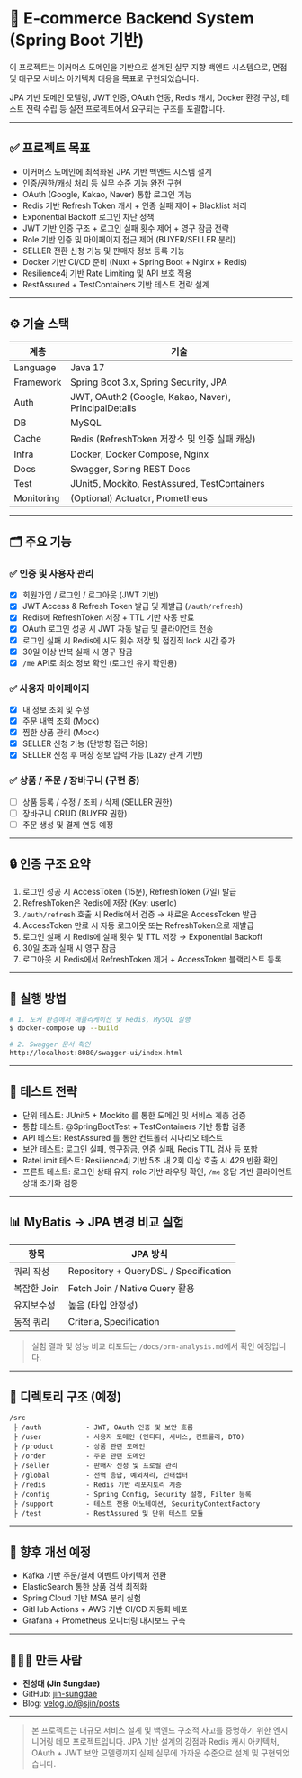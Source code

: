 
# 🛒 E-commerce Backend System (Spring Boot 기반)


이 프로젝트는 이커머스 도메인을 기반으로 설계된 실무 지향 백엔드 시스템으로, 면접 및 대규모 서비스 아키텍처 대응을 목표로 구현되었습니다.

JPA 기반 도메인 모델링, JWT 인증, OAuth 연동, Redis 캐시, Docker 환경 구성, 테스트 전략 수립 등 실전 프로젝트에서 요구되는 구조를 포괄합니다.

---

## ✅ 프로젝트 목표

- 이커머스 도메인에 최적화된 JPA 기반 백엔드 시스템 설계
- 인증/권한/캐싱 처리 등 실무 수준 기능 완전 구현
- OAuth (Google, Kakao, Naver) 통합 로그인 기능
- Redis 기반 Refresh Token 캐시 + 인증 실패 제어 + Blacklist 처리
- Exponential Backoff 로그인 차단 정책
- JWT 기반 인증 구조 + 로그인 실패 횟수 제어 + 영구 잠금 전략
- Role 기반 인증 및 마이페이지 접근 제어 (BUYER/SELLER 분리)
- SELLER 전환 신청 기능 및 판매자 정보 등록 기능
- Docker 기반 CI/CD 준비 (Nuxt + Spring Boot + Nginx + Redis)
- Resilience4j 기반 Rate Limiting 및 API 보호 적용
- RestAssured + TestContainers 기반 테스트 전략 설계
  
---

## ⚙️ 기술 스택

| 계층       | 기술                                          |
|------------|-----------------------------------------------|
| Language   | Java 17                                       |
| Framework  | Spring Boot 3.x, Spring Security, JPA         |
| Auth       | JWT, OAuth2 (Google, Kakao, Naver), PrincipalDetails |
| DB         | MySQL                                         |
| Cache      | Redis (RefreshToken 저장소 및 인증 실패 캐싱) |
| Infra      | Docker, Docker Compose, Nginx                 |
| Docs       | Swagger, Spring REST Docs                     |
| Test       | JUnit5, Mockito, RestAssured, TestContainers  |
| Monitoring | (Optional) Actuator, Prometheus               |

---

## 🗂️ 주요 기능

### ✅ 인증 및 사용자 관리
- [x] 회원가입 / 로그인 / 로그아웃 (JWT 기반)
- [x] JWT Access & Refresh Token 발급 및 재발급 (`/auth/refresh`)
- [x] Redis에 RefreshToken 저장 + TTL 기반 자동 만료
- [x] OAuth 로그인 성공 시 JWT 자동 발급 및 클라이언트 전송
- [x] 로그인 실패 시 Redis에 시도 횟수 저장 및 점진적 lock 시간 증가
- [x] 30일 이상 반복 실패 시 영구 잠금
- [x] `/me` API로 최소 정보 확인 (로그인 유지 확인용)

### ✅ 사용자 마이페이지
- [x] 내 정보 조회 및 수정
- [x] 주문 내역 조회 (Mock)
- [x] 찜한 상품 관리 (Mock)
- [x] SELLER 신청 기능 (단방향 접근 허용)
- [x] SELLER 신청 후 매장 정보 입력 가능 (Lazy 관계 기반)

### ✅ 상품 / 주문 / 장바구니 (구현 중)
- [ ] 상품 등록 / 수정 / 조회 / 삭제 (SELLER 권한)
- [ ] 장바구니 CRUD (BUYER 권한)
- [ ] 주문 생성 및 결제 연동 예정

---

## 🔒 인증 구조 요약

1. 로그인 성공 시 AccessToken (15분), RefreshToken (7일) 발급
2. RefreshToken은 Redis에 저장 (Key: userId)
3. `/auth/refresh` 호출 시 Redis에서 검증 → 새로운 AccessToken 발급
4. AccessToken 만료 시 자동 로그아웃 또는 RefreshToken으로 재발급
5. 로그인 실패 시 Redis에 실패 횟수 및 TTL 저장 → Exponential Backoff
6. 30일 초과 실패 시 영구 잠금
7. 로그아웃 시 Redis에서 RefreshToken 제거 + AccessToken 블랙리스트 등록

---

## 🐳 실행 방법

```bash
# 1. 도커 환경에서 애플리케이션 및 Redis, MySQL 실행
$ docker-compose up --build

# 2. Swagger 문서 확인
http://localhost:8080/swagger-ui/index.html
```

---

## 🧪 테스트 전략

- 단위 테스트: JUnit5 + Mockito 를 통한 도메인 및 서비스 계층 검증
- 통합 테스트: @SpringBootTest + TestContainers 기반 통합 검증
- API 테스트: RestAssured 를 통한 컨트롤러 시나리오 테스트
- 보안 테스트: 로그인 실패, 영구잠금, 인증 실패, Redis TTL 검사 등 포함
- RateLimit 테스트: Resilience4j 기반 5초 내 2회 이상 호출 시 429 반환 확인
- 프론트 테스트: 로그인 상태 유지, role 기반 라우팅 확인, `/me` 응답 기반 클라이언트 상태 초기화 검증

---

## 📊 MyBatis → JPA 변경 비교 실험

| 항목 | JPA 방식 |
|------|---------------|
| 쿼리 작성 | Repository + QueryDSL / Specification |
| 복잡한 Join  | Fetch Join / Native Query 활용 |
| 유지보수성 | 높음 (타입 안정성) |
| 동적 쿼리 | Criteria, Specification |

> 실험 결과 및 성능 비교 리포트는 `/docs/orm-analysis.md`에서 확인 예정입니다.

---

## 🧱 디렉토리 구조 (예정)

```
/src
 ├ /auth           - JWT, OAuth 인증 및 보안 흐름
 ├ /user           - 사용자 도메인 (엔티티, 서비스, 컨트롤러, DTO)
 ├ /product        - 상품 관련 도메인
 ├ /order          - 주문 관련 도메인
 ├ /seller         - 판매자 신청 및 프로필 관리
 ├ /global         - 전역 응답, 예외처리, 인터셉터
 ├ /redis          - Redis 기반 리포지토리 계층
 ├ /config         - Spring Config, Security 설정, Filter 등록
 ├ /support        - 테스트 전용 어노테이션, SecurityContextFactory
 ├ /test           - RestAssured 및 단위 테스트 모듈
```

---

## 📎 향후 개선 예정

- Kafka 기반 주문/결제 이벤트 아키텍처 전환
- ElasticSearch 통한 상품 검색 최적화
- Spring Cloud 기반 MSA 분리 실험
- GitHub Actions + AWS 기반 CI/CD 자동화 배포
- Grafana + Prometheus 모니터링 대시보드 구축

---

## 🙋🏻‍♂️ 만든 사람

- **진성대 (Jin Sungdae)**
- GitHub: [jin-sungdae](https://github.com/jin-sungdae)
- Blog: [velog.io/@sjin/posts](https://velog.io/@sjin/posts)

---

> 본 프로젝트는 대규모 서비스 설계 및 백엔드 구조적 사고를 증명하기 위한 엔지니어링 데모 프로젝트입니다. JPA 기반 설계의 강점과 Redis 캐시 아키텍처, OAuth + JWT 보안 모델링까지 실제 실무에 가까운 수준으로 설계 및 구현되었습니다.

